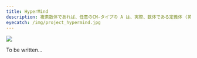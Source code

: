 ```yaml
---
title: HyperMind
description: 複素数体であれば、任意のCM-タイプの A は、実際、数体である定義体 (英語版) (field of definition)を持っている。自己準同型環の可能なタイプは、対合 (ロサチの対合 (英語版) (Rosati involution) をもつ環として既に分類されていて、CM-タイプのアーベル多様体の分類を導き出す。
eyecatch: /img/project_hypermind.jpg
---
```


<img src="/img/project_hypermind.jpg" class="image-on-frame" />

To be written...